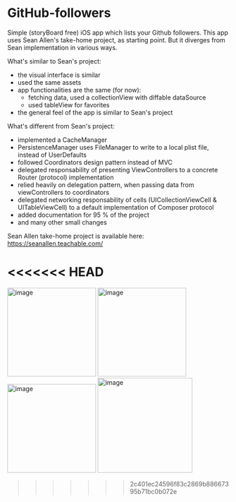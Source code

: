 # GitHub-followers
Simple (storyBoard free) iOS app which lists your Github followers. 
This app uses Sean Allen's take-home project, as starting point. 
But it diverges from Sean implementation in various ways. 

What's similar to Sean's project:
- the visual interface is similar 
- used the same assets
- app functionalities are the same (for now): 
  - fetching data, used a collectionView with diffable dataSource
  - used tableView for favorites
- the general feel of the app is similar to Sean's project


What's different from Sean's project:
- implemented a CacheManager
- PersistenceManager uses FileManager to write to a local plist file, instead of UserDefaults 
- followed Coordinators design pattern instead of MVC
- delegated responsability of presenting ViewControllers to a concrete Router (protocol) implementation
- relied heavily on delegation pattern, when passing data from viewControllers to coordinators
- delegated networking responsability of cells (UICollectionViewCell & UITableViewCell) to a default implementation of Composer protocol
- added documentation for 95 % of the project
- and many other small changes



Sean Allen take-home project is available here: https://seanallen.teachable.com/


<<<<<<< HEAD
=======
<img width="201" alt="image" src="https://user-images.githubusercontent.com/22425017/75874154-76466000-5e11-11ea-9ecc-27b40e1537ff.png">  <img width="201" alt="image" src="https://user-images.githubusercontent.com/22425017/75874267-a988ef00-5e11-11ea-95ac-7889c38243e2.png"> <img width="201" alt="image" src="https://user-images.githubusercontent.com/22425017/75876718-80b72880-5e16-11ea-84fc-89c76818e135.png"> <img width="215" alt="image" src="https://user-images.githubusercontent.com/22425017/75877201-6fbae700-5e17-11ea-9872-b761fb38717c.png">

>>>>>>> 2c401ec24596f83c2869b88667395b71bc0b072e
